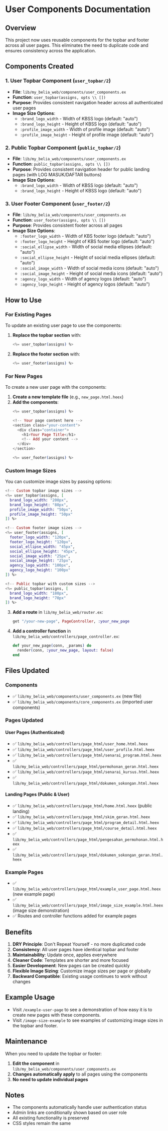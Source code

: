 # User Components Documentation

## Overview

This project now uses reusable components for the topbar and footer across all user pages. This eliminates the need to duplicate code and ensures consistency across the application.

## Components Created

### 1. User Topbar Component (`user_topbar/2`)
- **File**: `lib/my_belia_web/components/user_components.ex`
- **Function**: `user_topbar(assigns, opts \\ [])`
- **Purpose**: Provides consistent navigation header across all authenticated user pages
- **Image Size Options**: 
  - `:brand_logo_width` - Width of KBSS logo (default: "auto")
  - `:brand_logo_height` - Height of KBSS logo (default: "auto")
  - `:profile_image_width` - Width of profile image (default: "auto")
  - `:profile_image_height` - Height of profile image (default: "auto")

### 2. Public Topbar Component (`public_topbar/2`)
- **File**: `lib/my_belia_web/components/user_components.ex`
- **Function**: `public_topbar(assigns, opts \\ [])`
- **Purpose**: Provides consistent navigation header for public landing pages (with LOG MASUK/DAFTAR buttons)
- **Image Size Options**:
  - `:brand_logo_width` - Width of KBSS logo (default: "auto")
  - `:brand_logo_height` - Height of KBSS logo (default: "auto")

### 3. User Footer Component (`user_footer/2`)
- **File**: `lib/my_belia_web/components/user_components.ex`
- **Function**: `user_footer(assigns, opts \\ [])`
- **Purpose**: Provides consistent footer across all pages
- **Image Size Options**:
  - `:footer_logo_width` - Width of KBS footer logo (default: "auto")
  - `:footer_logo_height` - Height of KBS footer logo (default: "auto")
  - `:social_ellipse_width` - Width of social media ellipses (default: "auto")
  - `:social_ellipse_height` - Height of social media ellipses (default: "auto")
  - `:social_image_width` - Width of social media icons (default: "auto")
  - `:social_image_height` - Height of social media icons (default: "auto")
  - `:agency_logo_width` - Width of agency logos (default: "auto")
  - `:agency_logo_height` - Height of agency logos (default: "auto")

## How to Use

### For Existing Pages
To update an existing user page to use the components:

1. **Replace the topbar section** with:
   ```heex
   <%= user_topbar(assigns) %>
   ```

2. **Replace the footer section** with:
   ```heex
   <%= user_footer(assigns) %>
   ```

### For New Pages
To create a new user page with the components:

1. **Create a new template file** (e.g., `new_page.html.heex`)
2. **Add the components**:
   ```heex
   <%= user_topbar(assigns) %>
   
   <!-- Your page content here -->
   <section class="your-content">
     <div class="container">
       <h1>Your Page Title</h1>
       <!-- Add your content -->
     </div>
   </section>
   
   <%= user_footer(assigns) %>
   ```

### Custom Image Sizes
You can customize image sizes by passing options:

```heex
<!-- Custom topbar image sizes -->
<%= user_topbar(assigns, [
  brand_logo_width: "200px",
  brand_logo_height: "80px",
  profile_image_width: "50px",
  profile_image_height: "50px"
]) %>

<!-- Custom footer image sizes -->
<%= user_footer(assigns, [
  footer_logo_width: "120px",
  footer_logo_height: "120px",
  social_ellipse_width: "45px",
  social_ellipse_height: "45px",
  social_image_width: "25px",
  social_image_height: "25px",
  agency_logo_width: "100px",
  agency_logo_height: "100px"
]) %>

<!-- Public topbar with custom sizes -->
<%= public_topbar(assigns, [
  brand_logo_width: "180px",
  brand_logo_height: "70px"
]) %>
```

3. **Add a route** in `lib/my_belia_web/router.ex`:
   ```elixir
   get "/your-new-page", PageController, :your_new_page
   ```

4. **Add a controller function** in `lib/my_belia_web/controllers/page_controller.ex`:
   ```elixir
   def your_new_page(conn, _params) do
     render(conn, :your_new_page, layout: false)
   end
   ```

## Files Updated

### Components
- ✅ `lib/my_belia_web/components/user_components.ex` (new file)
- ✅ `lib/my_belia_web/components/core_components.ex` (imported user components)

### Pages Updated

#### User Pages (Authenticated)
- ✅ `lib/my_belia_web/controllers/page_html/user_home.html.heex`
- ✅ `lib/my_belia_web/controllers/page_html/user_profile.html.heex`
- ✅ `lib/my_belia_web/controllers/page_html/senarai_program.html.heex`
- ✅ `lib/my_belia_web/controllers/page_html/permohonan_geran.html.heex`
- ✅ `lib/my_belia_web/controllers/page_html/senarai_kursus.html.heex`
- ✅ `lib/my_belia_web/controllers/page_html/dokumen_sokongan.html.heex`

#### Landing Pages (Public & User)
- ✅ `lib/my_belia_web/controllers/page_html/home.html.heex` (public landing)
- ✅ `lib/my_belia_web/controllers/page_html/skim_geran.html.heex`
- ✅ `lib/my_belia_web/controllers/page_html/program_detail.html.heex`
- ✅ `lib/my_belia_web/controllers/page_html/course_detail.html.heex`
- ✅ `lib/my_belia_web/controllers/page_html/pengesahan_permohonan.html.heex`
- ✅ `lib/my_belia_web/controllers/page_html/dokumen_sokongan_geran.html.heex`

### Example Pages
- ✅ `lib/my_belia_web/controllers/page_html/example_user_page.html.heex` (new example page)
- ✅ `lib/my_belia_web/controllers/page_html/image_size_example.html.heex` (image size demonstration)
- ✅ Routes and controller functions added for example pages

## Benefits

1. **DRY Principle**: Don't Repeat Yourself - no more duplicated code
2. **Consistency**: All user pages have identical topbar and footer
3. **Maintainability**: Update once, applies everywhere
4. **Cleaner Code**: Templates are shorter and more focused
5. **Easier Development**: New pages can be created quickly
6. **Flexible Image Sizing**: Customize image sizes per page or globally
7. **Backward Compatible**: Existing usage continues to work without changes

## Example Usage

- Visit `/example-user-page` to see a demonstration of how easy it is to create new pages with these components.
- Visit `/image-size-example` to see examples of customizing image sizes in the topbar and footer.

## Maintenance

When you need to update the topbar or footer:

1. **Edit the component** in `lib/my_belia_web/components/user_components.ex`
2. **Changes automatically apply** to all pages using the components
3. **No need to update individual pages**

## Notes

- The components automatically handle user authentication status
- Admin links are conditionally shown based on user role
- All existing functionality is preserved
- CSS styles remain the same 